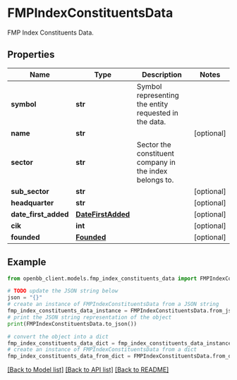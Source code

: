 # FMPIndexConstituentsData

FMP Index Constituents Data.

## Properties

Name | Type | Description | Notes
------------ | ------------- | ------------- | -------------
**symbol** | **str** | Symbol representing the entity requested in the data. | 
**name** | **str** |  | [optional] 
**sector** | **str** | Sector the constituent company in the index belongs to. | 
**sub_sector** | **str** |  | [optional] 
**headquarter** | **str** |  | [optional] 
**date_first_added** | [**DateFirstAdded**](DateFirstAdded.md) |  | [optional] 
**cik** | **int** |  | [optional] 
**founded** | [**Founded**](Founded.md) |  | [optional] 

## Example

```python
from openbb_client.models.fmp_index_constituents_data import FMPIndexConstituentsData

# TODO update the JSON string below
json = "{}"
# create an instance of FMPIndexConstituentsData from a JSON string
fmp_index_constituents_data_instance = FMPIndexConstituentsData.from_json(json)
# print the JSON string representation of the object
print(FMPIndexConstituentsData.to_json())

# convert the object into a dict
fmp_index_constituents_data_dict = fmp_index_constituents_data_instance.to_dict()
# create an instance of FMPIndexConstituentsData from a dict
fmp_index_constituents_data_from_dict = FMPIndexConstituentsData.from_dict(fmp_index_constituents_data_dict)
```
[[Back to Model list]](../README.md#documentation-for-models) [[Back to API list]](../README.md#documentation-for-api-endpoints) [[Back to README]](../README.md)


